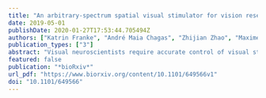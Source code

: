 ```yaml
---
title: "An arbitrary-spectrum spatial visual stimulator for vision research"
date: 2019-05-01
publishDate: 2020-01-27T17:53:44.705494Z
authors: ["Katrin Franke", "André Maia Chagas", "Zhijian Zhao", "Maxime J. Y. Zimmermann", "Yongrong Qiu", "Klaudia Szatko", "Tom Baden", "Thomas Euler"]
publication_types: ["3"]
abstract: "Visual neuroscientists require accurate control of visual stimulation. However, few stimulator solutions simultaneously offer high spatio-temporal resolution and free control over the spectra of the light sources, because they rely on off-the-shelf technology developed for human trichromatic vision. Importantly, consumer displays fail to drive UV-shifted short wavelength-sensitive photoreceptors, which strongly contribute to visual behaviour in many animals, including mice, zebrafish and fruit flies. Moreover, many non-mammalian species feature more than three spectral photoreceptor types. Here, we present a flexible, spatial visual stimulator with up to 6 arbitrary spectrum chromatic channels. It combines a standard digital light processing engine with open source hard- and software that can be easily adapted to the experimentalist’s needs. We demonstrate the capability of this general visual stimulator experimentally in the textitin vitro mouse retinal whole-mount and the textitin vivo zebrafish. Hereby, we intend starting a community effort of sharing and developing a common stimulator design.textless/ptextgreater"
featured: false
publication: "*bioRxiv*"
url_pdf: "https://www.biorxiv.org/content/10.1101/649566v1"
doi: "10.1101/649566"
---
```


